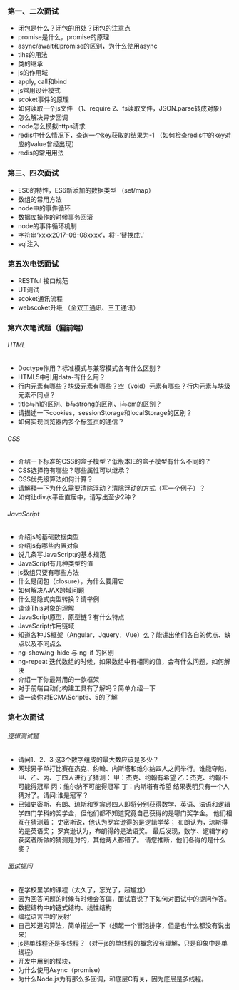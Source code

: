 
<meta http-equiv="Content-Type" content="text/html; charset=utf-8">

### 第一、二次面试
 
 - 闭包是什么？闭包的用处？闭包的注意点
 - promise是什么，promise的原理
 - async/await和promise的区别，为什么使用async
 - tihs的用法
 - 类的继承
 - js的作用域
 - apply, call和bind
 - js常用设计模式
 - scoket事件的原理
 - 如何读取一个js文件 （1、require 2、fs读取文件，JSON.parse转成对象）
 - 怎么解决异步回调
 - node怎么模拟https请求
 - redis中什么情况下，查询一个key获取的结果为-1 （如何检查redis中的key对应的value曾经出现）
 - redis的常用用法

### 第三、四次面试

 - ES6的特性，ES6新添加的数据类型 （set/map）
 - 数组的常用方法
 - node中的事件循环
 - 数据库操作的时候事务回滚
 - node的事件循环机制
 - 字符串‘xxxx2017-08-08xxxx’，将‘-’替换成‘.’
 - sql注入

### 第五次电话面试

 - RESTful 接口规范
 - UT测试 
 - scoket通讯流程
 - webscoket升级 （全双工通讯、三工通讯）

### 第六次笔试题（偏前端）

###### HTML 

 - Doctype作用？标准模式与兼容模式各有什么区别？
 - HTML5中引用data-有什么用？
 - 行内元素有哪些？块级元素有哪些？空（void）元素有哪些？行内元素与块级元素不同点？
 - title与h1的区别、b与strong的区别、i与em的区别？
 - 请描述一下cookies，sessionStorage和localStorage的区别？
 - 如何实现浏览器内多个标签页的通信？

###### CSS 

 - 介绍一下标准的CSS的盒子模型？低版本IE的盒子模型有什么不同的？
 - CSS选择符有哪些？哪些属性可以继承？
 - CSS优先级算法如何计算？
 - 请解释一下为什么需要清除浮动？清除浮动的方式（写一个例子）？
 - 如何让div水平垂直居中，请写出至少2种？

###### JavaScript

 - 介绍js的基础数据类型
 - 介绍js有哪些内置对象
 - 说几条写JavaScript的基本规范
 - JavaScript有几种类型的值
 - js数组只要有哪些方法
 - 什么是闭包（closure），为什么要用它
 - 如何解决AJAX跨域问题
 - 什么是隐式类型转换？请举例
 - 谈谈This对象的理解
 - JavaScript原型，原型链？有什么特点
 - JavaScript作用链域
 - 知道各种JS框架（Angular，Jquery，Vue）么？能讲出他们各自的优点、缺点以及不同点么
 - ng-show/ng-hide 与 ng-if 的区别
 - ng-repeat 迭代数组的时候，如果数组中有相同的值，会有什么问题，如何解决
 - 介绍一下你最常用的一款框架
 - 对于前端自动化构建工具有了解吗？简单介绍一下
 - 谈一谈你对ECMAScript6、5的了解

### 第七次面试

###### 逻辑测试题

 - 请问1、2、3 这3个数字组成的最大数应该是多少？
 - 网球男子单打比赛在杰克、约翰、内斯塔和维尔纳四人之间举行。谁能夺魁，甲、乙、丙、丁四人进行了猜测：
 	甲：杰克、约翰有希望
 	乙：杰克、约翰不可能得冠军
 	丙：维尔纳不可能得冠军
 	丁：内斯塔有希望
 	结果表明只有一个人猜对了。请问:谁是冠军？
 - 已知史密斯、布朗、琼斯和罗宾逊四人即将分别获得数学、英语、法语和逻辑学四门学科的奖学金，但他们都不知道究竟自己获得的是哪门奖学金。
 他们相互在猜测着：
    史密斯说，他认为罗宾逊得的是逻辑学奖；
    布朗认为，琼斯得的是英语奖；
    罗宾逊认为，布朗得的是法语奖。
    最后发现，数学、逻辑学的获奖者所做的猜测是对的，其他两人都错了。
    请您推断，他们各得的是什么奖？ 

###### 面试提问

 - 在学校里学的课程（太久了，忘光了，超尴尬）
 - 因为回答问题的时候有时候会答偏，面试官说了下如何对面试中的提问作答。
 - 数据结构中的链式结构、线性结构
 - 编程语言中的‘反射’
 - 自己知道的算法，简单描述一下（想起一个冒泡排序，但是也什么都没有说出来）
 - js是单线程还是多线程？（对于js的单线程的概念没有理解，只是印象中是单线程）
 - 开发中用到的模块，
 - 为什么使用Async（promise）
 - 为什么Node.js为有那么多回调，和底层C有关，因为底层是多线程。
